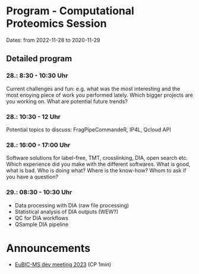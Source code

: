 # Program - Computational Proteomics Session

Dates: from 2022-11-28 to 2020-11-29

## Detailed program

### 28.: 8:30 - 10:30 Uhr

Current challenges and fun: e.g. what was the most interesting and the most enoying piece of work you performed lately. Which bigger projects are you working on.
What are potential future trends?

### 28.: 10:30 - 12 Uhr

Potential topics to discuss:
FragPipeCommandeR, IP4L, Qcloud API

### 28.: 16:00 - 17:00 Uhr

Software solutions for label-free, TMT, crosslinking, DIA, open search etc. 
Which experience did you make with the different softwares. What is good, what is bad. 
Who is doing what? Where is the know-how? Whom to ask if you have a question?

### 29.: 08:30 - 10:30 Uhr

- Data processing with DIA (raw file processing)
- Statistical analysis of DIA outputs (WEW?)
- QC for DIA workflows
- QSample DIA pipeline


# Announcements

* [EuBIC-MS dev meeting 2023](https://eubic-ms.org/events/2023-developers-meeting/) (CP 1min)
